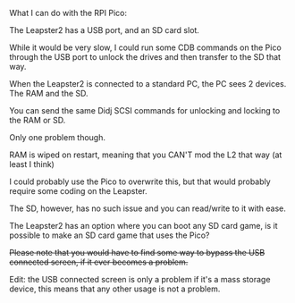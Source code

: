 What I can do with the RPI Pico:

The Leapster2 has a USB port, and an SD card slot.

While it would be very slow, I could run some CDB commands on the Pico through the USB port to unlock the drives and then transfer to the SD that way. 

When the Leapster2 is connected to a standard PC, the PC sees 2 devices. The RAM and the SD.

You can send the same Didj SCSI commands for unlocking and locking to the RAM or SD.

Only one problem though.

RAM is wiped on restart, meaning that you CAN'T mod the L2 that way (at least I think)

I could probably use the Pico to overwrite this, but that would probably require some coding on the Leapster.

The SD, however, has no such issue and you can read/write to it with ease.

The Leapster2 has an option where you can boot any SD card game, is it possible to make an SD card game that uses the Pico?

<del>Please note that you would have to find some way to bypass the USB connected screen, if it ever becomes a problem.</del>

Edit: the USB connected screen is only a problem if it's a mass storage device, this means that any other usage is not a problem.
